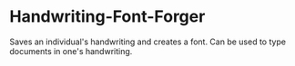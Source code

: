 # Handwriting-Font-Forger
Saves an individual's handwriting and creates a font. Can be used to type documents in one's handwriting. 
